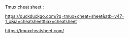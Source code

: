 Tmux cheat sheet :

https://duckduckgo.com/?q=tmux+cheat+sheet&atb=v47-1_x&ia=cheatsheet&iax=cheatsheet

https://tmuxcheatsheet.com/

